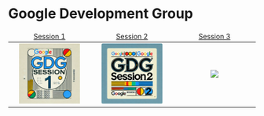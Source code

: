 # Google Development Group

<table>
    <thead>
        <tr>
<td align="center" width="25%"><a href="https://github.com/AGhaith/GDG-Session-1/blob/master/README.md">         Session 1    </a></td>
<td align="center" width="25%"><a href="https://github.com/AGhaith/GDG-Session-2/blob/master/README.md">         Session 2    </a></td>
<td align="center" width="25%"><a href="https://github.com/AGhaith/Inclass-Task/blob/master/README.md">         Session 3    </a></td>
        </tr>
    </thead>
    <tbody>
        <tr>
<td align="center"><a href="https://github.com/AGhaith/GDG-Session-1/blob/master/README.md">        <img src="/Logos/Session 1.png"          width="80%"></img></a></td>
<td align="center"><a href="https://github.com/AGhaith/GDG-Session-2/blob/master/README.md">        <img src="/Logos/Session 2.png"          width="80%"></img></a></td>
<td align="center"><a href="https://github.com/AGhaith/Inclass-Task/blob/master/README.md">        <img src="/Logos/Session 3.png"          width="80%"></img></a></td>
        </tr>
    </tbody>

</table>
</table>
